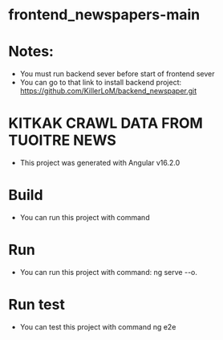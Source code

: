 # frontend_newspapers-main
# Notes:
- You must run backend sever before start of frontend sever
- You can go to that link to install backend project: https://github.com/KillerLoM/backend_newspaper.git
# KITKAK CRAWL DATA FROM TUOITRE NEWS
- This project was generated with Angular v16.2.0
# Build
- You can run this project with command
# Run
- You can run this project with command: ng serve --o.
# Run test
- You can test this project with command ng e2e

 
